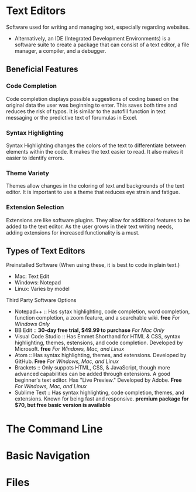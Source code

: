 # Text Editors
Software used for writing and managing text, especially regarding websites. 
* Alternatively, an IDE (Integrated Development Environments) is a software suite to create a package that can consist of a text editor, a file manager, a compiler, and a debugger. 

## Beneficial Features
### Code Completion
Code completion displays possible suggestions of coding based on the original data the user was beginning to enter. This saves both time and reduces the risk of typos. It is similar to the autofill function in text messaging or the predictive text of forumulas in Excel. 

### Syntax Highlighting
Syntax Highlighting changes the colors of the text to differentiate between elements within the code. It makes the text easier to read. It also makes it easier to identify errors. 

### Theme Variety
Themes allow changes in the coloring of text and backgrounds of the text editor. It is important to use a theme that reduces eye strain and fatigue. 

### Extension Selection
Extensions are like software plugins. They allow for additional features to be added to the text editor. As the user grows in their text writing needs, adding extensions for increased functionality is a must. 

## Types of Text Editors

Preinstalled Software (When using these, it is best to code in plain text.)
* Mac: Text Edit
* Windows: Notepad
* Linux: Varies by model

Third Party Software Options
* Notepad++ :: Has sytax highlighting, code completion, word completion, function completion, a zoom feature, and a searchable wiki. **free** *For Windows Only*
* BB Edit :: **30-day free trial, $49.99 to purchase** *For Mac Only*
* Visual Code Studio :: Has Emmet Shorthand for HTML & CSS, syntax highlighting, themes, estensions, and code completion. Developed by Microsoft. **free** *For Windows, Mac, and Linux*
* Atom :: Has syntax highlighting, themes, and extensions. Developed by GitHub. **Free** *For Windows, Mac, and Linux*
* Brackets :: Only suppots HTML, CSS, & JavaScript, though more advanced capabilities can be added through extensions. A good beginner's text editor. Has "Live Preview." Developed by Adobe. **Free** *For Windows, Mac, and Linux*
* Sublime Text :: Has syntax highlighting, code completion, themes, and extensions. Known for being fast and responsive. **premium package for $70, but free basic version is available**

# The Command Line

# Basic Navigation

# Files

